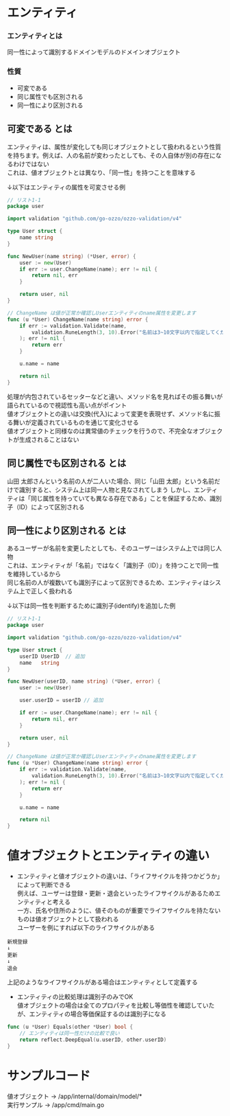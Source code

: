 # エンティティ

### エンティティとは
同一性によって識別するドメインモデルのドメインオブジェクト

### 性質
- 可変である
- 同じ属性でも区別される
- 同一性により区別される

## 可変である とは
エンティティは、属性が変化しても同じオブジェクトとして扱われるという性質を持ちます。例えば、人の名前が変わったとしても、その人自体が別の存在になるわけではない   
これは、値オブジェクトとは異なり、「同一性」を持つことを意味する   

↓以下はエンティティの属性を可変させる例
```go
// リスト1-1 
package user

import validation "github.com/go-ozzo/ozzo-validation/v4"

type User struct {
	name string
}

func NewUser(name string) (*User, error) {
	user := new(User)
	if err := user.ChangeName(name); err != nil {
		return nil, err
	}

	return user, nil
}

// ChangeName は値が正常か確認しUserエンティティのname属性を変更します
func (u *User) ChangeName(name string) error {
	if err := validation.Validate(name,
		validation.RuneLength(3, 10).Error("名前は3~10文字以内で指定してください"),
	); err != nil {
		return err
	}

	u.name = name

	return nil
}
```
処理が内包されているセッターなどと違い、メソッド名を見ればその振る舞いが語られているので視認性も高い点がポイント   
値オブジェクトとの違いは交換(代入)によって変更を表現せず、メソッド名に振る舞いが定義されているものを通じて変化させる   
値オブジェクトと同様なのは異常値のチェックを行うので、不完全なオブジェクトが生成されることはない   

## 同じ属性でも区別される とは
山田 太郎さんという名前の人が二人いた場合、同じ「山田 太郎」という名前だけで識別すると、システム上は同一人物と見なされてしまう
しかし、エンティティは「同じ属性を持っていても異なる存在である」ことを保証するため、識別子（ID）によって区別される   

## 同一性により区別される とは
あるユーザーが名前を変更したとしても、そのユーザーはシステム上では同じ人物   
これは、エンティティが「名前」ではなく「識別子（ID）」を持つことで同一性を維持しているから   
同じ名前の人が複数いても識別子によって区別できるため、エンティティはシステム上で正しく扱われる   

↓以下は同一性を判断するために識別子(identify)を追加した例
```go
// リスト1-1 
package user

import validation "github.com/go-ozzo/ozzo-validation/v4"

type User struct {
    userID UserID  // 追加
	name   string
}

func NewUser(userID, name string) (*User, error) {
	user := new(User)

    user.userID = userID // 追加

	if err := user.ChangeName(name); err != nil {
		return nil, err
	}

	return user, nil
}

// ChangeName は値が正常か確認しUserエンティティのname属性を変更します
func (u *User) ChangeName(name string) error {
	if err := validation.Validate(name,
		validation.RuneLength(3, 10).Error("名前は3~10文字以内で指定してください"),
	); err != nil {
		return err
	}

	u.name = name

	return nil
}
```

# 値オブジェクトとエンティティの違い
- エンティティと値オブジェクトの違いは、「ライフサイクルを持つかどうか」によって判断できる   
例えば、ユーザーは登録・更新・退会といったライフサイクルがあるためエンティティと考える   
一方、氏名や住所のように、値そのものが重要でライフサイクルを持たないものは値オブジェクトとして扱われる   
ユーザーを例にすれば以下のライフサイクルがある
```
新規登録
↓
更新
↓
退会
```
上記のようなライフサイクルがある場合はエンティティとして定義する   
- エンティティの比較処理は識別子のみでOK   
値オブジェクトの場合は全てのプロパティを比較し等価性を確認していたが、エンティティの場合等価保証するのは識別子になる
```go
func (u *User) Equals(other *User) bool {
	// エンティティは同一性だけの比較で良い
	return reflect.DeepEqual(u.userID, other.userID)
}
```

# サンプルコード
値オブジェクト → /app/internal/domain/model/*   
実行サンプル → /app/cmd/main.go

